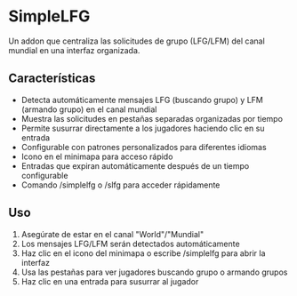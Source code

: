 # SimpleLFG

Un addon que centraliza las solicitudes de grupo (LFG/LFM) del canal mundial en una interfaz organizada.

## Características

- Detecta automáticamente mensajes LFG (buscando grupo) y LFM (armando grupo) en el canal mundial
- Muestra las solicitudes en pestañas separadas organizadas por tiempo
- Permite susurrar directamente a los jugadores haciendo clic en su entrada
- Configurable con patrones personalizados para diferentes idiomas
- Icono en el minimapa para acceso rápido
- Entradas que expiran automáticamente después de un tiempo configurable
- Comando /simplelfg o /slfg para acceder rápidamente

## Uso

1. Asegúrate de estar en el canal "World"/"Mundial"
2. Los mensajes LFG/LFM serán detectados automáticamente
3. Haz clic en el icono del minimapa o escribe /simplelfg para abrir la interfaz
4. Usa las pestañas para ver jugadores buscando grupo o armando grupos
5. Haz clic en una entrada para susurrar al jugador